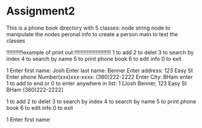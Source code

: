 # Assignment2
 This is a phone book directory with 5 classes:
 node
 string node to manipulate the nodes
 peronal info to create a person
 main to test the classes

 
!!!!!!!!!!!example of print out:!!!!!!!!!!!!!!!!!!!!!!!!
 1 to add
 2 to delet
 3 to search by index
 4 to search by name
 5 to print phone book
 6 to edit info
 0 to exit

1
Enter first name: 
Josh
Enter last name: 
Benner
Enter address: 
123 Easy St
Enter phone Number(xxx)xxx-xxxx: 
(360)222-2222
Enter City: 
BHam
enter 1 to add to end or 0 to enter anywhere in list:
1
[Josh Benner, 123 Easy St BHam (360)222-2222]

 1 to add
 2 to delet
 3 to search by index
 4 to search by name
 5 to print phone book
 6 to edit info
 0 to exit

1
Enter first name: 

